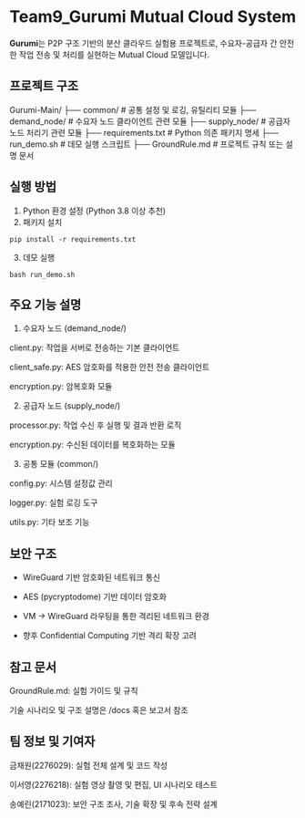 # Team9_Gurumi Mutual Cloud System

**Gurumi**는 P2P 구조 기반의 분산 클라우드 실험용 프로젝트로, 수요자-공급자 간 안전한 작업 전송 및 처리를 실현하는 Mutual Cloud 모델입니다.

## 프로젝트 구조
Gurumi-Main/
├── common/ # 공통 설정 및 로깅, 유틸리티 모듈
├── demand_node/ # 수요자 노드 클라이언트 관련 모듈
├── supply_node/ # 공급자 노드 처리기 관련 모듈
├── requirements.txt # Python 의존 패키지 명세
├── run_demo.sh # 데모 실행 스크립트
├── GroundRule.md # 프로젝트 규칙 또는 설명 문서


## 실행 방법

1. Python 환경 설정 (Python 3.8 이상 추천)
2. 패키지 설치

```
pip install -r requirements.txt
```

3. 데모 실행
```
bash run_demo.sh
```

## 주요 기능 설명
1. 수요자 노드 (demand_node/)

client.py: 작업을 서버로 전송하는 기본 클라이언트

client_safe.py: AES 암호화를 적용한 안전 전송 클라이언트

encryption.py: 암복호화 모듈

2. 공급자 노드 (supply_node/)

processor.py: 작업 수신 후 실행 및 결과 반환 로직

encryption.py: 수신된 데이터를 복호화하는 모듈

3. 공통 모듈 (common/)

config.py: 시스템 설정값 관리

logger.py: 실험 로깅 도구

utils.py: 기타 보조 기능

## 보안 구조
- WireGuard 기반 암호화된 네트워크 통신

- AES (pycryptodome) 기반 데이터 암호화

- VM → WireGuard 라우팅을 통한 격리된 네트워크 환경

- 향후 Confidential Computing 기반 격리 확장 고려

## 참고 문서
GroundRule.md: 실험 가이드 및 규칙

기술 시나리오 및 구조 설명은 /docs 혹은 보고서 참조

## 팀 정보 및 기여자
금채원(2276029): 실험 전체 설계 및 코드 작성

이서영(2276218): 실험 영상 촬영 및 편집, UI 시나리오 테스트

송예린(2171023): 보안 구조 조사, 기술 확장 및 후속 전략 설계


